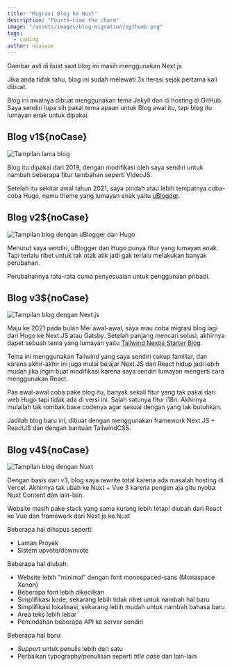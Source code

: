 ```yaml
---
title: "Migrasi Blog ke Nuxt"
description: "Fourth-time the charm"
image: "/assets/images/blog-migration/ogthumb.png"
tags:
  - coding
author: noaione
---
```


<div class="text-center">
  <p class="font-variable variation-slant-[-10] text-[0.9rem] opacity-80">Gambar asli di buat saat blog ini masih menggunakan Next.js</p>
</div>

Jika anda tidak tahu, blog ini sudah melewati 3x iterasi sejak pertama kali dibuat.

Blog ini awalnya dibuat menggunakan tema Jekyll dan di hosting di GitHub.<br />
Saya sendiri lupa sih pakai tema apaan untuk Blog awal itu, tapi blog itu lumayan enak untuk dipakai.

## Blog v1${noCase}

![Tampilan lama blog](/assets/images/blog-migration/blog-v1.png)

Blog itu dipakai dari 2019, dengan modifikasi oleh saya sendiri untuk nambah beberapa fitur tambahan seperti VideoJS.

Setelah itu sekitar awal tahun 2021, saya pindah atau lebih tempatnya coba-coba Hugo, nemu theme yang lumayan enak yaitu [uBlogger](https://github.com/uPagge/uBlogger).

## Blog v2${noCase}

![Tampilan blog dengan uBlogger dan Hugo](/assets/images/blog-migration/blog-v2.png)

Menurut saya sendiri, uBlogger dan Hugo punya fitur yang lumayan enak. Tapi terlalu ribet untuk tak otak atik jadi gak terlalu melakukan banyak perubahan.

Perubahannya rata-rata cuma penyesuaian untuk penggunaan pribadi.

## Blog v3${noCase}

![Tampilan blog dengan Next.js](/assets/images/blog-migration/blog-v3.png)

Maju ke 2021 pada bulan Mei awal-awal, saya mau coba migrasi blog lagi dari Hugo ke Next.JS atau Gatsby. Setelah panjang mencari solusi, akhirnya dapet sebuah tema yang lumayan
yaitu [Tailwind Nextjs Starter Blog](https://github.com/timlrx/tailwind-nextjs-starter-blog).

Tema ini menggunakan Tailwind yang saya sendiri cukup familiar, dan karena akhir-akhir ini juga mulai belajar Next.JS dan React hidup jadi lebih mudah jika ingin buat modifikasi karena saya sendiri lumayan mengerti cara menggunakan React.

Pas awal-awal coba pake blog itu, banyak sekali fitur yang tak pakai dari web Hugo tapi tidak ada di versi ini. Salah satunya fitur i18n. Akhirnya mulailah tak rombak base codenya agar sesuai dengan yang tak butuhkan.

Jadilah blog baru ini, dibuat dengan menggunakan framework Next.JS + ReactJS dan dengan bantuan TailwindCSS.

## Blog v4${noCase}

![Tampilan blog dengan Nuxt](/assets/images/blog-migration/blog-v4.png)

Dengan basis dari v3, blog saya rewrite total karena ada masalah hosting di Vercel. Akhirnya tak ubah ke Nuxt + Vue 3 karena pengen
aja gitu nyoba Nuxt Content dan lain-lain.

Website masih pake stack yang sama kurang lebih tetapi diubah dari React ke Vue dan framework dari Next.js ke Nuxt

Beberapa hal dihapus seperti:

- Laman Proyek
- Sistem upvote/downvote

Beberapa hal diubah:

- Website lebih "minimal" dengan font monospaced-sans (Monaspace Xenon)
- Beberapa font lebih dikecilkan
- Simplifikasi kode, sekarang lebih tidak ribet untuk nambah hal baru
- Simplifikasi lokalisasi, sekarang lebih mudah untuk nambah bahasa baru
- Area teks lebih lebar
- Pemindahan beberapa API ke server sendiri

Beberapa hal baru:

- _Support_ untuk penulis lebih dari satu
- Perbaikan typography/penulisan seperti _title case_ dan lain-lain
